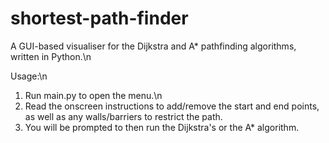 # shortest-path-finder
A GUI-based visualiser for the Dijkstra and A* pathfinding algorithms, written in Python.\n

Usage:\n
1. Run main.py to open the menu.\n
2. Read the onscreen instructions to add/remove the start and end points, as well as any walls/barriers to restrict the path.
2. You will be prompted to then run the Dijkstra's or the A* algorithm.
